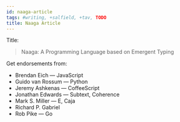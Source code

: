 ```yaml
---
id: naaga-article
tags: #writing, +salfield, +tav, TODO
title: Naaga Article
---
```


Title:

> Naaga: A Programming Language based on Emergent Typing

Get endorsements from:

* Brendan Eich — JavaScript
* Guido van Rossum — Python
* Jeremy Ashkenas — CoffeeScript
* Jonathan Edwards — Subtext, Coherence
* Mark S. Miller — E, Caja
* Richard P. Gabriel
* Rob Pike — Go